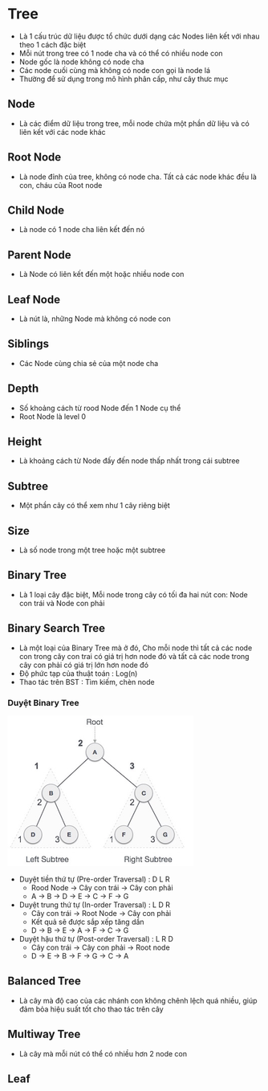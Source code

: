# Tree
- Là 1 cấu trúc dữ liệu được tổ chức dưới dạng các Nodes liên kết với nhau theo 1 cách đặc biệt
- Mỗi nút trong tree có 1 node cha và có thể có nhiều node con
- Node gốc là node không có node cha
- Các node cuối cùng mà không có node con gọi là node lá
- Thường để sử dụng trong mô hình phân cấp, như cây thưc mục
## Node
- Là các điểm dữ liệu trong tree, mỗi node chứa một phần dữ liệu và có liên kết với các node khác
## Root Node
- Là node đỉnh của tree, không có node cha. Tất cả các node khác đều là con, cháu của Root node
## Child Node
- Là node có 1 node cha liên kết đến nó
## Parent Node
- Là Node có liên kết đến một hoặc nhiều node con
## Leaf Node
- Là nút là, những Node mà không có node con
## Siblings
- Các Node cùng chia sẻ của một node cha
## Depth
- Số khoảng cách từ rood Node đến 1 Node cụ thể
- Root Node là level 0
## Height
- Là khoảng cách từ Node đấy đến node thấp nhất trong cái subtree
## Subtree
- Một phần cây có thể xem như 1 cây riêng biệt
## Size
- Là số node trong một tree hoặc một subtree
## Binary Tree
- Là 1 loại cây đặc biệt, Mỗi node trong cây có tối đa hai nút con: Node con trái và Node con phải
## Binary Search Tree
- Là một loại của Binary Tree mà ở đó, Cho mỗi node thì tất cả các node con trong cây con trai có giá trị hơn node đó và tất cả các node trong cây con phải có giá trị lớn hơn node đó
- Độ phức tạp của thuật toán : Log(n)
- Thao tác trên BST : Tìm kiếm, chèn node
### Duyệt Binary Tree
![Alt text](image-3.png)
- Duyệt tiền thứ tự (Pre-order Traversal) : D L R
  + Rood Node -> Cây con trái -> Cây con phải
  + A → B → D → E → C → F → G
- Duyệt trung thứ tự (In-order Traversal) : L D R
  + Cây con trái -> Root Node -> Cây con phải
  + Kết quả sẽ được sắp xếp tăng dần
  + D → B → E → A → F → C → G
- Duyệt hậu thứ tự (Post-order Traversal) : L R D
  + Cây con trái -> Cây con phải -> Root node
  + D → E → B → F → G → C → A
## Balanced Tree
- Là cây mà độ cao của các nhánh con không chênh lệch quá nhiều, giúp đảm bỏa hiệu suất tốt cho thao tác trên cây
## Multiway Tree
- Là cây mà mỗi nút có thể có nhiều hơn 2 node con
## Leaf
## 

